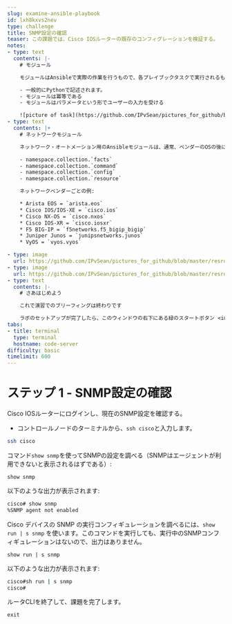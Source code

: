 ```yaml
---
slug: examine-ansible-playbook
id: lxh8kxvs2nev
type: challenge
title: SNMP設定の確認
teaser: この課題では、Cisco IOSルーターの既存のコンフィグレーションを検証する。
notes:
- type: text
  contents: |-
    # モジュール

    モジュールはAnsibleで実際の作業を行うもので、各プレイブックタスクで実行されるものです。

    - 一般的にPythonで記述されます。
    - モジュールは冪等である
    - モジュールはパラメータという形でユーザーの入力を受ける

    ![picture of task](https://github.com/IPvSean/pictures_for_github/blob/master/resource_module.png?raw=true)
- type: text
  contents: |+
    # ネットワークモジュール

    ネットワーク・オートメーション用のAnsibleモジュールは、通常、ベンダーのOSの後にモジュール名を付けて参照する。

    - namespace.collection.`facts`
    - namespace.collection.`command`
    - namespace.collection.`config`
    - namespace.collection.`resource`

    ネットワークベンダーごとの例:

    * Arista EOS = `arista.eos`
    * Cisco IOS/IOS-XE = `cisco.ios`
    * Cisco NX-OS = `cisco.nxos`
    * Cisco IOS-XR = `cisco.iosxr`
    * F5 BIG-IP = `f5networks.f5_bigip_bigip`
    * Juniper Junos = `junipsnetworks.junos`
    * VyOS = `vyos.vyos`

- type: image
  url: https://github.com/IPvSean/pictures_for_github/blob/master/resrouce_modules_slide.png?raw=true
- type: image
  url: https://github.com/IPvSean/pictures_for_github/blob/master/resrouce_modules_slide2.png?raw=true
- type: text
  contents: |-
    # さあはじめよう

    これで演習でのブリーフィングは終わりです

    ラボのセットアップが完了したら、このウィンドウの右下にある緑のスタートボタン <img src="https://github.com/IPvSean/pictures_for_github/blob/master/start_button.png?raw=true" width="100px" align="left"> をクリックします。
tabs:
- title: terminal
  type: terminal
  hostname: code-server
difficulty: basic
timelimit: 600
---
```

# ステップ 1 - SNMP設定の確認

Cisco IOSルーターにログインし、現在のSNMP設定を確認する。

* コントロールノードのターミナルから、`ssh cisco`と入力します。

```bash
ssh cisco
```

コマンド`show snmp`を使ってSNMPの設定を調べる（SNMPはエージェントが利用できないと表示されるはずである）:

```
show snmp
```

以下のような出力が表示されます:

```bash
cisco# show snmp
%SNMP agent not enabled
```

Cisco デバイスの SNMP の実行コンフィギュレーションを調べるには、`show run | s snmp` を使います。このコマンドを実行しても、実行中のSNMPコンフィギュレーションはないので、出力はありません。

```
show run | s snmp
```

以下のような出力が表示されます:

```bash
cisco#sh run | s snmp
cisco#
```
ルータCLIを終了して、課題を完了します。

```
exit
```

